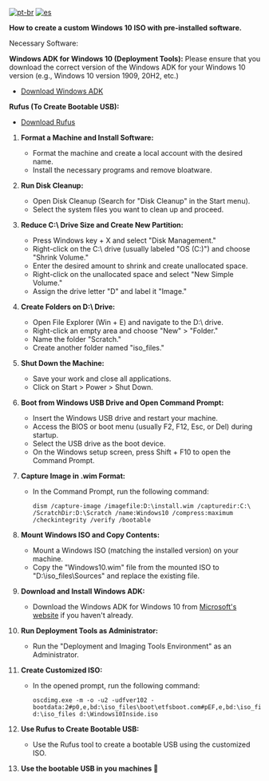 [![pt-br](https://img.shields.io/badge/lang-pt--br-green.svg)](https://github.com/lucianothesilva/CustomWindows10Iso/blob/main/README.pt-br.md)
[![es](https://img.shields.io/badge/lang-es-yellow.svg)](https://github.com/lucianothesilva/CustomWindows10Iso/blob/main/README.es.md)


**How to create a custom Windows 10 ISO with pre-installed software.**

Necessary Software:

**Windows ADK for Windows 10 (Deployment Tools):** Please ensure that you download the correct version of the Windows ADK for your Windows 10 version (e.g., Windows 10 version 1909, 20H2, etc.)
   - [Download Windows ADK](https://developer.microsoft.com/en-us/windows/hardware/windows-assessment-deployment-kit)

**Rufus (To Create Bootable USB):**
   - [Download Rufus](https://rufus.ie/)


1. **Format a Machine and Install Software:**
   - Format the machine and create a local account with the desired name.
   - Install the necessary programs and remove bloatware.

2. **Run Disk Cleanup:**
   - Open Disk Cleanup (Search for "Disk Cleanup" in the Start menu).
   - Select the system files you want to clean up and proceed.

3. **Reduce C:\ Drive Size and Create New Partition:**
   - Press Windows key + X and select "Disk Management."
   - Right-click on the C:\ drive (usually labeled "OS (C:)") and choose "Shrink Volume."
   - Enter the desired amount to shrink and create unallocated space.
   - Right-click on the unallocated space and select "New Simple Volume."
   - Assign the drive letter "D" and label it "Image."

4. **Create Folders on D:\ Drive:**
   - Open File Explorer (Win + E) and navigate to the D:\ drive.
   - Right-click an empty area and choose "New" > "Folder."
   - Name the folder "Scratch."
   - Create another folder named "iso_files."

5. **Shut Down the Machine:**
   - Save your work and close all applications.
   - Click on Start > Power > Shut Down.

6. **Boot from Windows USB Drive and Open Command Prompt:**
   - Insert the Windows USB drive and restart your machine.
   - Access the BIOS or boot menu (usually F2, F12, Esc, or Del) during startup.
   - Select the USB drive as the boot device.
   - On the Windows setup screen, press Shift + F10 to open the Command Prompt.

7. **Capture Image in .wim Format:**
   - In the Command Prompt, run the following command:
     ```
     dism /capture-image /imagefile:D:\install.wim /capturedir:C:\ /ScratchDir:D:\Scratch /name:Windows10 /compress:maximum /checkintegrity /verify /bootable
     ```

8. **Mount Windows ISO and Copy Contents:**
   - Mount a Windows ISO (matching the installed version) on your machine.
   - Copy the "Windows10.wim" file from the mounted ISO to "D:\iso_files\Sources" and replace the existing file.

9. **Download and Install Windows ADK:**
   - Download the Windows ADK for Windows 10 from [Microsoft's website](https://developer.microsoft.com/en-us/windows/hardware/windows-assessment-deployment-kit) if you haven't already.

10. **Run Deployment Tools as Administrator:**
    - Run the "Deployment and Imaging Tools Environment" as an Administrator.

11. **Create Customized ISO:**
    - In the opened prompt, run the following command:
      ```
      oscdimg.exe -m -o -u2 -udfver102 -bootdata:2#p0,e,bd:\iso_files\boot\etfsboot.com#pEF,e,bd:\iso_files\efi\microsoft\boot\efisys.bin d:\iso_files d:\Windows10Inside.iso
      ```

12. **Use Rufus to Create Bootable USB:**
    - Use the Rufus tool to create a bootable USB using the customized ISO.
  
13. **Use the bootable USB in you machines 🙂**
